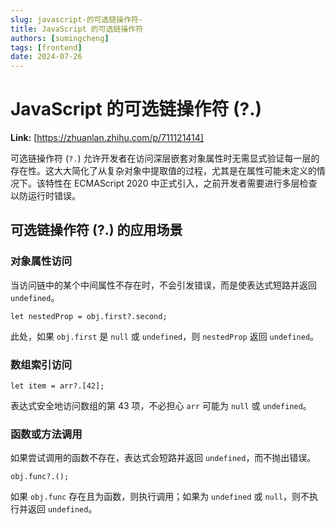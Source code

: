 ```yaml
---
slug: javascript-的可选链操作符-
title: JavaScript 的可选链操作符 
authors: [sumingcheng]
tags: [frontend]
date: 2024-07-26
---
```


# JavaScript 的可选链操作符 (?.)



 **Link:** [https://zhuanlan.zhihu.com/p/711121414]



可选链操作符 (`?.`) 允许开发者在访问深层嵌套对象属性时无需显式验证每一层的存在性。这大大简化了从复杂对象中提取值的过程，尤其是在属性可能未定义的情况下。该特性在 ECMAScript 2020 中正式引入，之前开发者需要进行多层检查以防运行时错误。

## 可选链操作符 (?.) 的应用场景  
### 对象属性访问  

当访问链中的某个中间属性不存在时，不会引发错误，而是使表达式短路并返回 `undefined`。

```
let nestedProp = obj.first?.second;
```

此处，如果 `obj.first` 是 `null` 或 `undefined`，则 `nestedProp` 返回 `undefined`。

### 数组索引访问  
```
let item = arr?.[42];
```

表达式安全地访问数组的第 43 项，不必担心 `arr` 可能为 `null` 或 `undefined`。

### 函数或方法调用  

如果尝试调用的函数不存在，表达式会短路并返回 `undefined`，而不抛出错误。

```
obj.func?.();
```

如果 `obj.func` 存在且为函数，则执行调用；如果为 `undefined` 或 `null`，则不执行并返回 `undefined`。